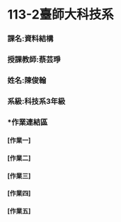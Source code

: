 #  113-2臺師大科技系
### 課名:資料結構
###  授課教師:蔡芸琤
###  姓名:陳俊翰
###  系級:科技系3年級
###  *作業連結區
#### [作業一]
#### [作業二]
#### [作業三]
#### [作業四]
#### [作業五]
